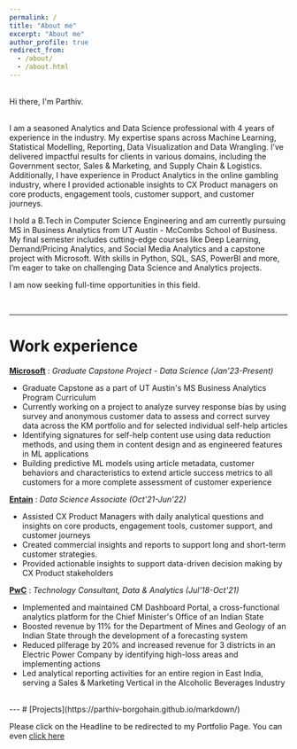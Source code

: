 ```yaml
---
permalink: /
title: "About me"
excerpt: "About me"
author_profile: true
redirect_from: 
  - /about/
  - /about.html
---
```


<br>Hi there, I'm Parthiv. <br><br>

I am a seasoned Analytics and Data Science professional with 4 years of experience in the industry. My expertise spans across Machine Learning, Statistical Modelling, Reporting, Data Visualization and Data Wrangling. I’ve delivered impactful results for clients in various domains, including the Government sector, Sales & Marketing, and Supply Chain & Logistics. Additionally, I have experience in Product Analytics in the online gambling industry, where I provided actionable insights to CX Product managers on core products, engagement tools, customer support, and customer journeys.

I hold a B.Tech in Computer Science Engineering and am currently pursuing MS in Business Analytics from UT Austin - McCombs School of Business. My final semester includes cutting-edge courses like Deep Learning, Demand/Pricing Analytics, and Social Media Analytics and a capstone project with Microsoft. With skills in Python, SQL, SAS, PowerBI and more, I’m eager to take on challenging Data Science and Analytics projects. 

I am now seeking full-time opportunities in this field.

<br>

---

# Work experience

**[Microsoft](https://www.microsoft.com/)** : _Graduate Capstone Project - Data Science (Jan'23-Present)_
  * Graduate Capstone as a part of UT Austin's MS Business Analytics Program Curriculum
  * Currently working on a project to analyze survey response bias by using survey and anonymous customer data to assess and correct survey data across the KM portfolio and for selected individual self-help articles 
  * Identifying signatures for self-help content use using data reduction methods, and using them in content design and as engineered features in ML applications
  * Building predictive ML models using article metadata, customer behaviors and characteristics to extend article success metrics to all customers for a more complete assessment of customer experience

**[Entain](https://www.entaingroup.com/)** : _Data Science Associate (Oct'21-Jun'22)_
  * Assisted CX Product Managers with daily analytical questions and insights on core products, engagement tools, customer support, and customer journeys
  * Created commercial insights and reports to support long and short-term customer strategies.
  * Provided actionable insights to support data-driven decision making by CX Product stakeholders

**[PwC](https://www.pwc.in/)** : _Technology Consultant, Data & Analytics (Jul'18-Oct'21)_
  * Implemented and maintained CM Dashboard Portal, a cross-functional analytics platform for the Chief Minister's Office of an Indian State
  * Boosted revenue by 11% for the Department of Mines and Geology of an Indian State through the development of a forecasting system
  * Reduced pilferage by 20% and increased revenue for 3 districts in an Electric Power Company by identifying high-loss areas and implementing actions
  * Led analytical reporting activities for an entire region in East India, serving a Sales & Marketing Vertical in the Alcoholic Beverages Industry

<br>
---
# [Projects](https://parthiv-borgohain.github.io/markdown/) 

Please click on the Headline to be redirected to my Portfolio Page. You can even [click here](https://parthiv-borgohain.github.io/markdown/)


